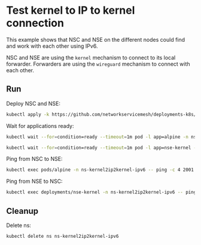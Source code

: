 # Test kernel to IP to kernel connection

This example shows that NSC and NSE on the different nodes could find and work with each other using IPv6.

NSC and NSE are using the `kernel` mechanism to connect to its local forwarder.
Forwarders are using the `wireguard` mechanism to connect with each other.

## Run

Deploy NSC and NSE:
```bash
kubectl apply -k https://github.com/networkservicemesh/deployments-k8s/examples/features/ipv6/Kernel2IP2Kernel_ipv6?ref=a52f6e53f6de7bf9cb448e46963bf29f4891dfde
```

Wait for applications ready:
```bash
kubectl wait --for=condition=ready --timeout=1m pod -l app=alpine -n ns-kernel2ip2kernel-ipv6
```
```bash
kubectl wait --for=condition=ready --timeout=1m pod -l app=nse-kernel -n ns-kernel2ip2kernel-ipv6
```

Ping from NSC to NSE:
```bash
kubectl exec pods/alpine -n ns-kernel2ip2kernel-ipv6 -- ping -c 4 2001:db8::
```

Ping from NSE to NSC:
```bash
kubectl exec deployments/nse-kernel -n ns-kernel2ip2kernel-ipv6 -- ping -c 4 2001:db8::1
```

## Cleanup

Delete ns:
```bash
kubectl delete ns ns-kernel2ip2kernel-ipv6
```

